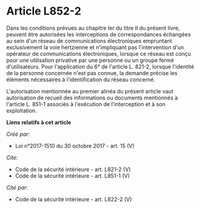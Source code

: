 # Article L852-2

Dans les conditions prévues au chapitre Ier du titre II du présent livre, peuvent être autorisées les interceptions de
correspondances échangées au sein d'un réseau de communications électroniques empruntant exclusivement la voie hertzienne et
n'impliquant pas l'intervention d'un opérateur de communications électroniques, lorsque ce réseau est conçu pour une
utilisation privative par une personne ou un groupe fermé d'utilisateurs. Pour l'application du 6° de l'article L. 821-2,
lorsque l'identité de la personne concernée n'est pas connue, la demande précise les éléments nécessaires à l'identification
du réseau concerné. 

L'autorisation mentionnée au premier alinéa du présent article vaut autorisation de recueil des informations ou documents
mentionnés à l'article L. 851-1 associés à l'exécution de l'interception et à son exploitation.

**Liens relatifs à cet article**

_Créé par_:

  - Loi n°2017-1510 du 30 octobre 2017 - art. 15 (V)

_Cite_:

  - Code de la sécurité intérieure - art. L821-2 (V)
  - Code de la sécurité intérieure - art. L851-1 (V)

_Cité par_:

  - Code de la sécurité intérieure - art. L822-2 (V)
